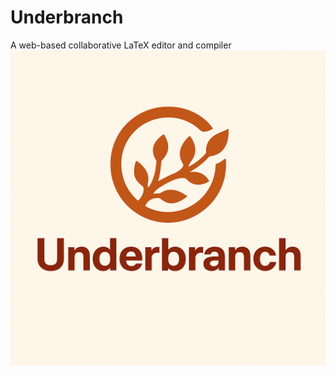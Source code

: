 # Underbranch
A web-based collaborative LaTeX editor and compiler
![alt text](https://github.com/RobbyLawrence/Underbranch/blob/update-README/underbranch.png?raw=true)
